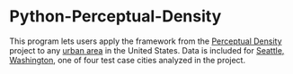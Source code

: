 # Python-Perceptual-Density
This program lets users apply the framework from the [Perceptual Density](https://finnwurtz.github.io/perceptual.html) project to any [urban area](https://www.census.gov/programs-surveys/geography/guidance/geo-areas/urban-rural/2010-urban-rural.html) in the United States. Data is included for [Seattle, Washington](https://en.wikipedia.org/wiki/Seattle), one of four test case cities analyzed in the project.
